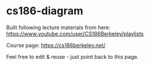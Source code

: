 # cs186-diagram
Built following lecture materials from here: https://www.youtube.com/user/CS186Berkeley/playlists

Course page: https://cs186berkeley.net/

Feel free to edit & reuse - just point back to this page.
